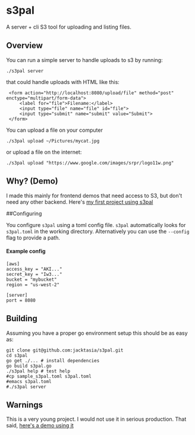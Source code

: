 # s3pal

A server + cli S3 tool for uploading and listing files.

## Overview

You can run a simple server to handle uploads to s3 by running:

`./s3pal server`

that could handle uploads with HTML like this:

	 <form action="http://localhost:8080/upload/file" method="post" enctype="multipart/form-data">
		 <label for="file">Filename:</label>
		 <input type="file" name="file" id="file">
		 <input type="submit" name="submit" value="Submit">
	 </form>

You can upload a file on your computer

`./s3pal upload ~/Pictures/mycat.jpg`

or upload a file on the internet:

`./s3pal upload "https://www.google.com/images/srpr/logo11w.png"`


## Why? (Demo)

I made this mainly for frontend demos that need access to S3, but don't need any other backend. Here's [my first project using s3pal](http://jackangers.com/imgix-wall)

##Configuring

You configure `s3pal` using a toml config file. `s3pal` automatically looks for `s3pal.toml` in the working directory. Alternatively you can use the `--config` flag to provide a path.

#### Example config
	[aws]
	access_key = "AKI..."
	secret_key = "Iw3..."
	bucket = "mybucket"
	region = "us-west-2"

	[server]
	port = 8080


## Building

Assuming you have a proper go environment setup this should be as easy as:

    git clone git@github.com:jacktasia/s3pal.git
    cd s3pal
	go get ./... # install dependencies
	go build s3pal.go
	./s3pal help # test help
	#cp sample_s3pal.toml s3pal.toml
	#emacs s3pal.toml
	#./s3pal server

## Warnings

This is a very young project. I would not use it in serious production. That said, [here's a demo using it](http://jackangers.com/imgix-wall)